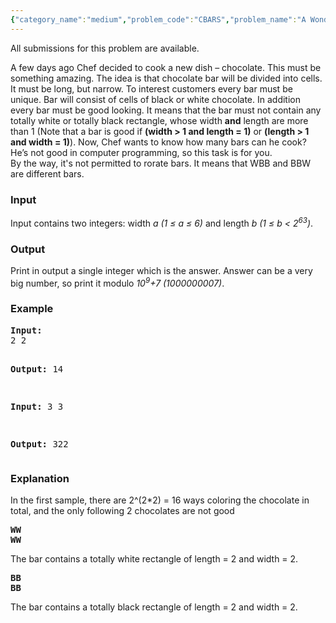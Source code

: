 ```yaml
---
{"category_name":"medium","problem_code":"CBARS","problem_name":"A Wonderful Chocolate","languages_supported":{"0":"ADA","1":"ASM","2":"BASH","3":"BF","4":"C","5":"C99 strict","6":"CAML","7":"CLOJ","8":"CLPS","9":"CPP 4.3.2","10":"CPP 4.9.2","11":"CPP14","12":"CS2","13":"D","14":"ERL","15":"FORT","16":"FS","17":"GO","18":"HASK","19":"ICK","20":"ICON","21":"JAVA","22":"JS","23":"LISP clisp","24":"LISP sbcl","25":"LUA","26":"NEM","27":"NICE","28":"NODEJS","29":"PAS fpc","30":"PAS gpc","31":"PERL","32":"PERL6","33":"PHP","34":"PIKE","35":"PRLG","36":"PYTH","37":"PYTH 3.4","38":"RUBY","39":"SCALA","40":"SCM guile","41":"SCM qobi","42":"ST","43":"TCL","44":"TEXT","45":"WSPC"},"max_timelimit":1,"source_sizelimit":50000,"problem_author":"witalij_hq ","problem_tester":"laycurse","date_added":"2-08-2012","tags":{"0":"matrix","1":"nov12","2":"simple","3":"witalij_hq"},"editorial_url":"http://discuss.codechef.com/problems/CBARS","time":{"view_start_date":1352712600,"submit_start_date":1352712600,"visible_start_date":1352712600,"end_date":1735669800},"layout":"problem"}
---
```

<span class="solution-visible-txt">All submissions for this problem are available.</span><p>
A few days ago Chef decided to cook a new dish – chocolate.  This must be something amazing. The idea is that chocolate bar will be divided into cells. It must be long, but narrow. To interest customers every bar must be unique. Bar will consist of cells of black or white chocolate. In addition every bar must be good looking. It means that the bar must not contain any totally white or totally black rectangle, whose width <b>and</b> length are more than 1 (Note that a bar is good if <b>(width > 1 and length = 1)</b> or <b>(length > 1 and width = 1)</b>). Now, Chef wants to know how many bars can he cook? He’s not good in computer programming, so this task is for you.<br />
 By the way, it's not permitted to rorate bars. It means that WBB and BBW are different bars.</p>
<h3>Input</h3>
<p>
Input contains two integers: width <i>a (1 ≤ a ≤ 6)</i> and length <i>b (1 ≤ b &lt; 2<sup>63</sup>)</i>.</p>
<h3>Output</h3>
<p>
Print in output a single integer which is the answer. Answer can be a very big number, so print it modulo <i>10<sup>9</sup>+7 (1000000007)</i>.</p>
<h3>Example</h3>
<pre>
<b>Input:</b>
2 2

<b>Output:</b>
14

<b>Input:</b>
3 3

<b>Output:</b>
322
</pre><h3>Explanation</h3>
<p>
In the first sample, there are 2^(2*2) = 16 ways coloring the chocolate in total, and the only following 2 chocolates are not good
</p>
<pre>
<b>WW</b>
<b>WW</b>
</pre><p>The bar contains a totally white rectangle of length = 2 and width = 2.</p>
<pre>
<b>BB</b>
<b>BB</b>
</pre><p>The bar contains a totally black rectangle of length = 2 and width = 2.</p>
